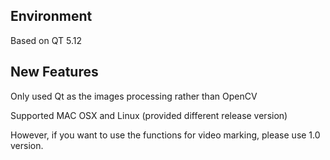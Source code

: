 ## Environment
Based on QT 5.12

## New Features
Only used Qt as the images processing rather than OpenCV

Supported MAC OSX and Linux (provided different release version)

However, if you want to use the functions for video marking, please use 1.0 version.